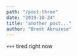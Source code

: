 ```yaml
---
path: "/post-three"
date: "2019-10-24"
title: "another post..."
author: "Brent Abruzese"
---
```


💀💀💀 tired right now 